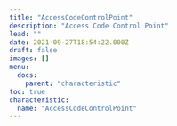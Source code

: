 ```yaml
---
title: "AccessCodeControlPoint"
description: "Access Code Control Point"
lead: ""
date: 2021-09-27T18:54:22.000Z
draft: false
images: []
menu:
  docs:
    parent: "characteristic"
toc: true
characteristic:
  name: "AccessCodeControlPoint"
---
```

